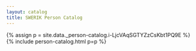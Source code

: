 ```yaml
---
layout: catalog
title: SWERIK Person Catalog
---
```

{% assign p = site.data._person-catalog.i-LjcVAqSGTYZzCsKbt1PQ9E %}
{% include person-catalog.html p=p %}

